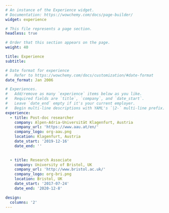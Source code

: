 ```yaml
---
# An instance of the Experience widget.
# Documentation: https://wowchemy.com/docs/page-builder/
widget: experience

# This file represents a page section.
headless: true

# Order that this section appears on the page.
weight: 40

title: Experience
subtitle:

# Date format for experience
#   Refer to https://wowchemy.com/docs/customization/#date-format
date_format: Jan 2006

# Experiences.
#   Add/remove as many `experience` items below as you like.
#   Required fields are `title`, `company`, and `date_start`.
#   Leave `date_end` empty if it's your current employer.
#   Begin multi-line descriptions with YAML's `|2-` multi-line prefix.
experience:
  - title: Post-doc researcher
    company: Alpen-Adria-Universität Klagenfurt, Austria
    company_url: 'https://www.aau.at/en/'
    company_logo: org-aau.png
    location: Klagenfurt, Austria
    date_start: '2019-12-16'
    date_end: ''

        
  - title: Research Associate
    company: University of Bristol, UK
    company_url: 'http://www.bristol.ac.uk/'
    company_logo: org-bri.png
    location: Bristol, UK
    date_start: '2017-07-24'
    date_end: '2020-12-8'

design:
  columns: '2'
---
```

